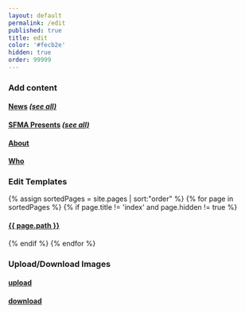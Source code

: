```yaml
---
layout: default
permalink: /edit
published: true
title: edit
color: '#fecb2e'
hidden: true
order: 99999
---
```

<h3>Add content</h3>
<h4>
  <a href="http://prose.io/#san-francisco-music-alliance/sfmusicalliance.org/new/master/_news" target="_blank">News</a>
  <a href="http://prose.io/#san-francisco-music-alliance/sfmusicalliance.org/tree/master/_news" target="_blank"><i>(see all)</i></a>
</h4>

<h4>
  <a href="http://prose.io/#san-francisco-music-alliance/sfmusicalliance.org/new/master/_sfmapresents" target="_blank">SFMA Presents</a>
  <a href="http://prose.io/#san-francisco-music-alliance/sfmusicalliance.org/tree/master/_sfmapresents" target="_blank"><i>(see all)</i></a>
</h4>


<h4>
  <a href="http://prose.io/#san-francisco-music-alliance/sfmusicalliance.org/tree/master/_data/about" target="_blank">About</a>
</h4>


<h4>
  <a href="http://prose.io/#san-francisco-music-alliance/sfmusicalliance.org/tree/master/_data/who" target="_blank">Who</a>
</h4>

<h3>Edit Templates</h3>

{% assign sortedPages = site.pages | sort:"order" %}
{% for page in sortedPages %}
  {% if page.title !=  'index' and page.hidden != true %}
<h4><a href="http://prose.io/#san-francisco-music-alliance/sfmusicalliance.org/edit/master/{{ page.path }}" target="_blank">{{ page.path }}</a></h4>
  {% endif %}
{% endfor %}



<h3>Upload/Download Images</h3>

<h4>
  <a href="https://github.com/san-francisco-music-alliance/sfmusicalliance.org/upload/master/media" target="_blank">upload</a>
</h4>
<h4>
  <a href="https://github.com/san-francisco-music-alliance/sfmusicalliance.org/tree/master/media" target="_blank">download</a>
</h4>


